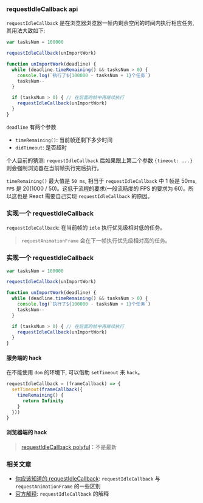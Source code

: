 ### requestIdleCallback api

`requestIdleCallback` 是在浏览器浏览器一帧内剩余空闲的时间内执行相应任务, 其用法大致如下:

```js
var tasksNum = 100000

requestIdleCallback(unImportWork)

function unImportWork(deadline) {
  while (deadline.timeRemaining() && tasksNum > 0) {
    console.log(`执行了${100000 - tasksNum + 1}个任务`)
    tasksNum--
  }

  if (tasksNum > 0) { // 在后面的帧中再继续执行
    requestIdleCallback(unImportWork)
  }
}
```

`deadline` 有两个参数

* `timeRemaining()`: 当前帧还剩下多少时间
* `didTimeout`: 是否超时

个人目前的猜测: `requestIdleCallback` 后如果跟上第二个参数 `{timeout: ...}` 则会强制浏览器在当前帧执行完后执行。

`timeRemaining()` 最大值是 `50 ms`, 相当于 `requestIdleCallback` 中 1 帧是 50ms, `FPS` 是 20(1000 / 50)。这低于流程的要求(一般流畅度的 FPS 的要求为 60)。所以这也是 React 需要自己实现 `requestIdleCallback` 的原因。

### 实现一个 requestIdleCallback

`requestIdleCallback`: 在当前帧的 `idle` 执行优先级相对低的任务。

> `requestAnimationFrame` 会在下一帧执行优先级相对高的任务。

### 实现一个 requestIdleCallback

```js
var tasksNum = 100000

requestIdleCallback(unImportWork)

function unImportWork(deadline) {
  while (deadline.timeRemaining() && tasksNum > 0) {
    console.log(`执行了${100000 - tasksNum + 1}个任务`)
    tasksNum--
  }

  if (tasksNum > 0) { // 在后面的帧中再继续执行
    requestIdleCallback(unImportWork)
  }
}
```

#### 服务端的 hack

在不能使用 `dom` 的环境下, 可以借助 `setTimeout` 来 `hack`。

```js
requestIdleCallback = (frameCallback) => {
  setTimeout(frameCallback({
    timeRemaining() {
      return Infinity
    }
  }))
}
```

#### 浏览器端的 hack



> [requestIdleCallback polyful](https://github.com/facebook/react/blob/eeb817785c771362416fd87ea7d2a1a32dde9842/packages/scheduler/src/Scheduler.js#L212-L222)：不是最新

### 相关文章

* [你应该知道的 requestIdleCallback](https://segmentfault.com/a/1190000014457824): `requestIdleCallback` 与 `requestAnimationFrame` 的一些区别
* [官方解释](https://github.com/facebook/react/issues/13206#issuecomment-418923831): `requestIdleCallback` 的解释

